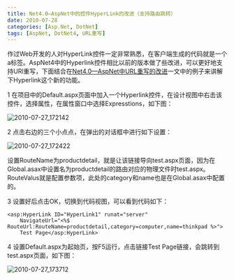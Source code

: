 ```yaml
---
title: Net4.0—AspNet中的控件HyperLink的改进（支持路由跳转）
date: 2010-07-28
categories: [Asp.Net, DotNet]
tags: [AspNet, DotNet4, URL重写]
---
```


作过Web开发的人对HyperLink控件一定非常熟悉，在客户端生成的代码就是一个a标签。AspNet4中的Hyperlink控件相比以前的版本做了些改进，可以更好地支持URl重写，下面结合在[Net4.0—AspNet中URL重写的改进](http://blog.fwhyy.com/?p=20)一文中的例子来讲解下Hyperlink这个新的功能。

1 在项目中的Default.aspx页面中加入一个Hyperlink控件，在设计视图中右击该控件，选择属性，在属性窗口中选择Expresstions，如下图：

![2010-07-27_172142](http://oec2003.qiniudn.com/2010-07-27_172142.png)

2 点击右边的三个小点点，在弹出的对话框中进行如下设置：

![2010-07-27_172422](http://oec2003.qiniudn.com/2010-07-27_172422.png)

设置RouteName为productdetail，就是让该链接导向test.aspx页面，因为在Global.asax中设置名为productdetail的路由对应的物理文件时test.aspx。RouteValus就是配置参数项，此处的category和name也是在Global.asax中配置的。

3 设置好后点击OK，切换到代码视图，可以看到代码如下：

```
<asp:HyperLink ID="HyperLink1" runat="server"
    NavigateUrl="<%$ RouteUrl:RouteName=productdetail,category=computer,name=thinkpad %>">
    Test Page</asp:HyperLink>
```

4 设置Default.aspx为起始页，按F5运行，点击链接Test Page链接，会跳转到test.aspx页面，如下图：

![2010-07-27_173712](http://oec2003.qiniudn.com/2010-07-27_173712.png)


